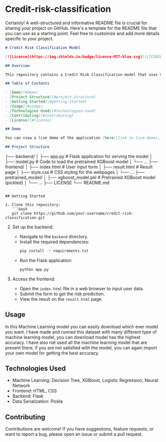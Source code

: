 # Credit-risk-classification

Certainly! A well-structured and informative README file is crucial for sharing your project on GitHub. Here's a template for the README file that you can use as a starting point. Feel free to customize and add more details specific to your project.

```markdown
# Credit Risk Classification Model

[![License](https://img.shields.io/badge/license-MIT-blue.svg)](LICENSE)

## Overview

This repository contains a Credit Risk Classification model that uses machine learning techniques to predict the risk associated with credit card applications. The project includes both the frontend and backend components.

## Table of Contents

- [Demo](#demo)
- [Project Structure](#project-structure)
- [Getting Started](#getting-started)
- [Usage](#usage)
- [Technologies Used](#technologies-used)
- [Contributing](#contributing)
- [License](#license)

## Demo

You can view a live demo of the application [here](link-to-live-demo).

## Project Structure

```
├── backend/
│   ├── app.py             # Flask application for serving the model
│   ├── model.py           # Code to load the pretrained XGBoost model
│   └── ...
├── frontend/
│   ├── index.html         # User input form
│   ├── result.html        # Result page
│   ├── style.css          # CSS styling for the webpages
│   └── ...
├── pretrained_model/
│   ├── xgboost_model.pkl  # Pretrained XGBoost model (pickled)
│   └── ...
├── LICENSE
└── README.md
```

## Getting Started

1. Clone this repository:
   ```bash
   git clone https://github.com/your-username/credit-risk-classification.git
   ```

2. Set up the backend:
   - Navigate to the `backend` directory.
   - Install the required dependencies:
     ```bash
     pip install -r requirements.txt
     ```
   - Run the Flask application:
     ```bash
     python app.py
     ```

3. Access the frontend:
   - Open the `index.html` file in a web browser to input user data.
   - Submit the form to get the risk prediction.
   - View the result on the `result.html` page.

## Usage

In this Machine Learning model you can easily download which ever model you want. I have made and runned this dataset with many different type of machine learning model, you can download model has the highest accuracy. I have also nat used all the machine learning model that are present there, if you are not satisfied with the model, you can again import your own model for getting the best accuracy.

## Technologies Used

- Machine Learning: Decision Tree, XGBoost, Logistic Regression, Neural Network
- Frontend: HTML, CSS
- Backend: Flask
- Data Serialization: Pickle

## Contributing

Contributions are welcome! If you have suggestions, feature requests, or want to report a bug, please open an issue or submit a pull request.
